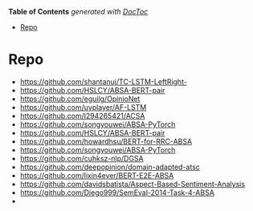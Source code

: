 <!-- START doctoc generated TOC please keep comment here to allow auto update -->
<!-- DON'T EDIT THIS SECTION, INSTEAD RE-RUN doctoc TO UPDATE -->
**Table of Contents**  *generated with [DocToc](https://github.com/thlorenz/doctoc)*

- [Repo](#repo)

<!-- END doctoc generated TOC please keep comment here to allow auto update -->


# Repo

- https://github.com/shantanuj/TC-LSTM-LeftRight-
- https://github.com/HSLCY/ABSA-BERT-pair
- https://github.com/eguilg/OpinioNet
- https://github.com/uyplayer/AF-LSTM
- https://github.com/l294265421/ACSA
- https://github.com/songyouwei/ABSA-PyTorch
- https://github.com/HSLCY/ABSA-BERT-pair
- https://github.com/howardhsu/BERT-for-RRC-ABSA
- https://github.com/songyouwei/ABSA-PyTorch
- https://github.com/cuhksz-nlp/DGSA
- https://github.com/deepopinion/domain-adapted-atsc
- https://github.com/lixin4ever/BERT-E2E-ABSA
- https://github.com/davidsbatista/Aspect-Based-Sentiment-Analysis
- https://github.com/Diego999/SemEval-2014-Task-4-ABSA
- 





